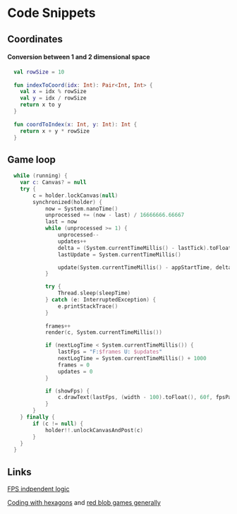 # Code Snippets

## Coordinates

#### Conversion between 1 and 2 dimensional space

```kotlin
  val rowSize = 10
  
  fun indexToCoord(idx: Int): Pair<Int, Int> {
    val x = idx % rowSize
    val y = idx / rowSize
    return x to y
  }
  
  fun coordToIndex(x: Int, y: Int): Int {
    return x + y * rowSize
  }
```

## Game loop

```kotlin
  while (running) {
    var c: Canvas? = null
    try {
        c = holder.lockCanvas(null)
        synchronized(holder) {
            now = System.nanoTime()
            unprocessed += (now - last) / 16666666.66667
            last = now
            while (unprocessed >= 1) {
                unprocessed--
                updates++
                delta = (System.currentTimeMillis() - lastTick).toFloat() / 1000f
                lastUpdate = System.currentTimeMillis()

                update(System.currentTimeMillis() - appStartTime, delta)
            }

            try {
                Thread.sleep(sleepTime)
            } catch (e: InterruptedException) {
                e.printStackTrace()
            }
            
            frames++
            render(c, System.currentTimeMillis())

            if (nextLogTime < System.currentTimeMillis()) {
                lastFps = "F:$frames U: $updates"
                nextLogTime = System.currentTimeMillis() + 1000
                frames = 0
                updates = 0
            }

            if (showFps) {
                c.drawText(lastFps, (width - 100).toFloat(), 60f, fpsPaint)
            }
        }
    } finally {
        if (c != null) {
            holder!!.unlockCanvasAndPost(c)
        }
    }
  }
```

## Links

[FPS indpendent logic](https://gamedev.stackexchange.com/questions/117250/movement-appears-to-be-frame-rate-dependent-despite-use-of-time-deltatime/117256#117256)

[Coding with hexagons](https://www.redblobgames.com/grids/hexagons/) and [red blob games generally](https://www.redblobgames.com/)
